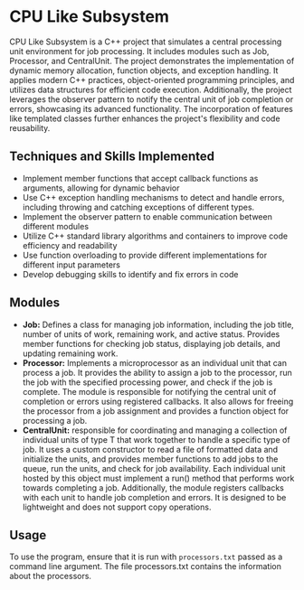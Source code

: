 # CPU Like Subsystem

CPU Like Subsystem is a C++ project that simulates a central processing unit environment for job processing. It includes modules such as Job, Processor, and CentralUnit. The project demonstrates the implementation of dynamic memory allocation, function objects, and exception handling. It applies modern C++ practices, object-oriented programming principles, and utilizes data structures for efficient code execution. Additionally, the project leverages the observer pattern to notify the central unit of job completion or errors, showcasing its advanced functionality. The incorporation of features like templated classes further enhances the project's flexibility and code reusability.

## Techniques and Skills Implemented

- Implement member functions that accept callback functions as arguments, allowing for dynamic behavior
- Use C++ exception handling mechanisms to detect and handle errors, including throwing and catching exceptions of different types.
- Implement the observer pattern to enable communication between different modules
- Utilize C++ standard library algorithms and containers to improve code efficiency and readability
- Use function overloading to provide different implementations for different input parameters
- Develop debugging skills to identify and fix errors in code

## Modules

- **Job:** Defines a class for managing job information, including the job title, number of units of work, remaining work, and active status. Provides member functions for checking job status, displaying job details, and updating remaining work.
- **Processor:** Implements a microprocessor as an individual unit that can process a job. It provides the ability to assign a job to the processor, run the job with the specified processing power, and check if the job is complete. The module is responsible for notifying the central unit of completion or errors using registered callbacks. It also allows for freeing the processor from a job assignment and provides a function object for processing a job.
- **CentralUnit:** responsible for coordinating and managing a collection of individual units of type T that work together to handle a specific type of job. It uses a custom constructor to read a file of formatted data and initialize the units, and provides member functions to add jobs to the queue, run the units, and check for job availability. Each individual unit hosted by this object must implement a run() method that performs work towards completing a job. Additionally, the module registers callbacks with each unit to handle job completion and errors. It is designed to be lightweight and does not support copy operations.

## Usage

To use the program, ensure that it is run with `processors.txt` passed as a command line argument. The file processors.txt contains the information about the processors.

